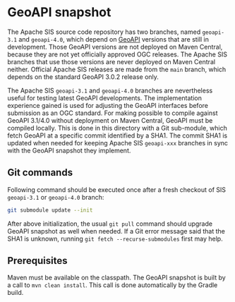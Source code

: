 # GeoAPI snapshot

The Apache SIS source code repository has two branches, named `geoapi-3.1` and `geoapi-4.0`,
which depend on [GeoAPI](https://www.geoapi.org/) versions that are still in development.
Those GeoAPI versions are not deployed on Maven Central, because they are not yet officially approved OGC releases.
The Apache SIS branches that use those versions are never deployed on Maven Central neither.
Official Apache SIS releases are made from the `main` branch, which depends on the standard GeoAPI 3.0.2 release only.

The Apache SIS `geoapi-3.1` and `geoapi-4.0` branches are nevertheless useful for testing latest GeoAPI developments.
The implementation experience gained is used for adjusting the GeoAPI interfaces before submission as an OGC standard.
For making possible to compile against GeoAPI 3.1/4.0 without deployment on Maven Central, GeoAPI must be compiled locally.
This is done in this directory with a Git sub-module, which fetch GeoAPI at a specific commit identified by a SHA1.
The commit SHA1 is updated when needed for keeping Apache SIS `geoapi-xxx` branches in sync with the GeoAPI snapshot they implement.

## Git commands
Following command should be executed once after a fresh checkout of SIS `geoapi-3.1` or `geoapi-4.0` branch:

```bash
git submodule update --init
```

After above initialization, the usual `git pull` command should upgrade GeoAPI snapshot as well when needed.
If a Git error message said that the SHA1 is unknown, running `git fetch --recurse-submodules` first may help.

## Prerequisites
Maven must be available on the classpath.
The GeoAPI snapshot is built by a call to `mvn clean install`.
This call is done automatically by the Gradle build.
